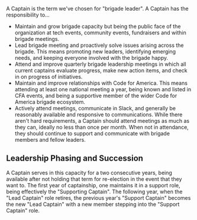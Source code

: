 A Captain is the term we've chosen for "brigade leader". A Captain has the responsibility to...

* Maintain and grow brigade capacity but being the public face of the organization at tech events, community events, fundraisers and within brigade meetings.
* Lead brigade meeting and proactively solve issues arising across the brigade. This means promoting new leaders, identifying emerging needs, and keeping everyone involved with the brigade happy. 
* Attend and improve quarterly brigade leadership meetings in which all current captains evaluate progress, make new action items, and check in on progress of initiatives.
* Maintain and improve relationships with Code for America. This means attending at least one national meeting a year, being known and listed in CFA events, and being a supportive member of the wider Code for America brigade ecosystem.
* Actively attend meetings, communicate in Slack, and generally be reasonably available and responsive to communications. While there aren't hard requirements, a Captain should attend meetings as much as they can, ideally no less than once per month. When not in attendance, they should continue to support and communicate with brigade members and fellow leaders. 

## Leadership Phasing and Succession

A Captain serves in this capacity for a two consecutive years, being available after not holding that term for re-election in the event that they want to. The first year of captainship, one maintains it in a support role, being effectively the "Supporting Captain". The following year, when the "Lead Captain" role retires, the previous year's "Support Captain" becomes the new "Lead Captain" with a new member stepping into the "Support Captain" role. 